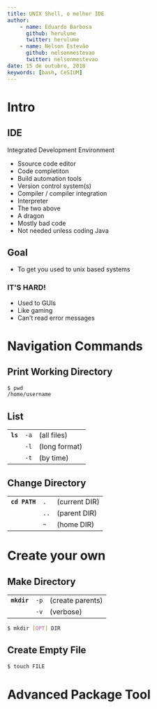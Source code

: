 ```yaml
---
title: UNIX Shell, o melhor IDE
author: 
    - name: Eduardo Barbosa 
      github: herulume
      twitter: herulume
    - name: Nelson Estevão
      github: nelsonmestevao
      twitter: nelsonmestevao
date: 15 de outubro, 2018
keywords: [bash, CeSIUM]
---
```


# Intro

## IDE 

Integrated Development Environment

- Ssource code editor
- Code completiton
- Build automation tools
- Version control system(s) 
- Compiler / compiler integration
- Interpreter 
- The two above
- A dragon
- Mostly bad code
- Not needed unless coding Java

## Goal

- To get you used to unix based systems

### IT'S HARD!

- Used to GUIs
- Like gaming 
- Can't read error messages 

# Navigation Commands

## Print Working Directory

```bash
$ pwd
/home/username
```
## List

|          |      |               |
|----------|------|---------------|
| **`ls`** | `-a` | (all files)   |
|          | `-l` | (long format) |
|          | `-t` | (by time)     |

## Change Directory

|               |      |               |
|---------------|------|---------------|
| **`cd PATH`** | `.`  | (current DIR) |
|               | `..` | (parent DIR)  |
|               | `~`  | (home DIR)    |


# Create your own

## Make Directory

|             |      |                  |
|-------------|------|------------------|
| **`mkdir`** | `-p` | (create parents) |
|             | `-v` | (verbose)        |

```bash
$ mkdir [OPT] DIR
```

## Create Empty File

```bash
$ touch FILE
```

# Advanced Package Tool
